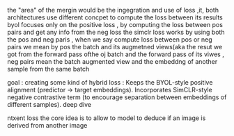 the "area" of the mergin would be the ingegration and use of loss ,it, both architectures use different concpet to compute the loss between its results
byol focuses only on the positive loss , by computing the loss between pos pairs and get any info from the neg loss 
the simclr loss works by using both the pos and neg paris ,
when we say compute loss between pos or neg pairs we mean by pos the batch and its augmetned views(aka the resut we got from the forward pass ofthe oj batch and the forward pass of its viwes , neg pairs mean the batch augmented view and the embeddng of another sample from the same batch

goal :
creating some kind of hybrid loss :
Keeps the BYOL-style positive alignment (predictor → target embeddings).
Incorporates SimCLR-style negative contrastive term (to encourage separation between embeddings of different samples).
deep dive 


ntxent loss
 the core idea is to allow to model to deduce if an image is derived from another image
